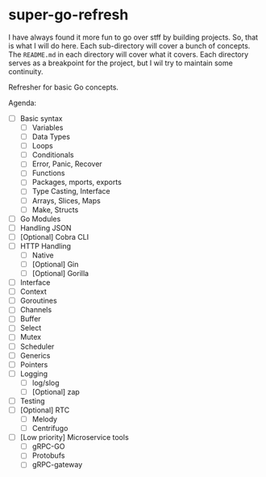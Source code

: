 # super-go-refresh
I have always found it more fun to go over stff by building projects. So, that is what I will do here. Each sub-directory will cover a bunch of concepts. The `README.md` in each directory will cover what it covers. Each directory serves as a breakpoint for the project, but I wil try to maintain some continuity.

Refresher for basic Go concepts.

Agenda:

- [ ] Basic syntax
    - [ ] Variables
    - [ ] Data Types
    - [ ] Loops
    - [ ] Conditionals
    - [ ] Error, Panic, Recover
    - [ ] Functions
    - [ ] Packages, mports, exports
    - [ ] Type Casting, Interface
    - [ ] Arrays, Slices, Maps
    - [ ] Make, Structs
- [ ] Go Modules
- [ ] Handling JSON
- [ ] [Optional] Cobra CLI
- [ ] HTTP Handling
    - [ ] Native
    - [ ] [Optional] Gin
    - [ ] [Optional] Gorilla
- [ ] Interface
- [ ] Context
- [ ] Goroutines
- [ ] Channels
- [ ] Buffer
- [ ] Select
- [ ] Mutex
- [ ] Scheduler
- [ ] Generics
- [ ] Pointers
- [ ] Logging
    - [ ] log/slog
    - [ ] [Optional] zap
- [ ] Testing
- [ ] [Optional] RTC
    - [ ] Melody
    - [ ] Centrifugo
- [ ] [Low priority] Microservice tools
    - [ ] gRPC-GO
    - [ ] Protobufs
    - [ ] gRPC-gateway